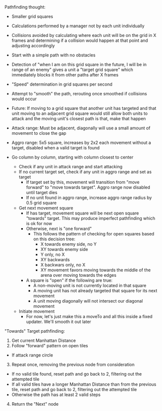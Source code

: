 Pathfinding thought:

- Smaller grid squares
- Calculations performed by a manager not by each unit individually
- Collisions avoided by calculating where each unit will be on the grid in X frames and determining if a collision would happen at that point and adjusting
  accordingly
- Start with a simple path with no obstacles
- Detection of "when I am on this grid square in the future, I will be in range of an enemy" gives a unit a "target grid square" which immediately blocks it
  from other paths after X frames
- "Speed" determination in grid squares per second
- Attempt to "smooth" the path, rerouting once smoothed if collisions would occur
- Future: If moving to a grid square that another unit has targeted and that unit moving to an adjacent grid square would still allow both units to attack and
  the moving unit's closest path is that, make that happen

- Attack range: Must be adjacent, diagonally will use a small amount of movement to close the gap
- Aggro range: 5x5 square, increases by 2x2 each movement without a target, disabled when a valid target is found

- Go column by column, starting with column closest to center
  - Check if any unit in attack range and start attacking
  - If no current target set, check if any unit in aggro range and set as target
    - If target set by this, movement will transition from "move forward" to "move towards target". Aggro range now disabled until target dies
    - If no unit found in aggro range, increase aggro range radius by 0.5 grid square
  - Get next movement square
    - If has target, movement square will be next open square "towards" target. This may produce imperfect pathfinding which is ok for now
    - Otherwise, next is "one forward"
      - This follows the pattern of checking for open squares based on this decision tree:
        - X towards enemy side, no Y
        - XY towards enemy side
        - Y only, no X
        - XY backwards
        - X backwars only, no X
        - XY movement favors moving towards the middle of the arena over moving towards the edges
    - A square is "open" if the following are true:
      - A non-moving unit is not currently located in that square
      - A moving unit has not already targeted that square for its next movement
      - A unit moving diagonally will not intersect our diagonal movement
  - Initiate movement
    - For now, let's just make this a moveTo and all this inside a fixed updater. We'll smooth it out later

"Towards" Target pathfinding:

1. Get current Manhattan Distance
2. Follow "forward" pattern on open tiles
  - If attack range circle
3. Repeat once, removing the previous node from consideration
  - If no valid tile found, reset path and go back to 2, filtering out the attempted tile
  - If all valid tiles have a longer Manhattan Distance than from the previous tile, reset path and go back to 2, filtering out the attempted tile
  - Otherwise the path has at least 2 valid steps
4. Return the "Next" node

